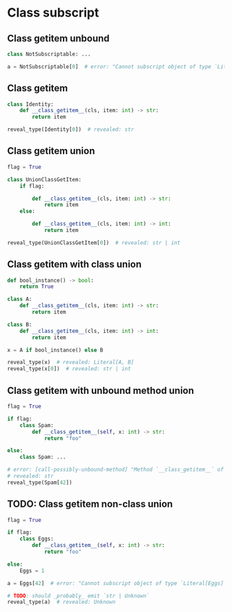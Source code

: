 # Class subscript

## Class getitem unbound

```py
class NotSubscriptable: ...

a = NotSubscriptable[0]  # error: "Cannot subscript object of type `Literal[NotSubscriptable]` with no `__class_getitem__` method"
```

## Class getitem

```py
class Identity:
    def __class_getitem__(cls, item: int) -> str:
        return item

reveal_type(Identity[0])  # revealed: str
```

## Class getitem union

```py
flag = True

class UnionClassGetItem:
    if flag:

        def __class_getitem__(cls, item: int) -> str:
            return item
    else:

        def __class_getitem__(cls, item: int) -> int:
            return item

reveal_type(UnionClassGetItem[0])  # revealed: str | int
```

## Class getitem with class union

```py
def bool_instance() -> bool:
    return True

class A:
    def __class_getitem__(cls, item: int) -> str:
        return item

class B:
    def __class_getitem__(cls, item: int) -> int:
        return item

x = A if bool_instance() else B

reveal_type(x)  # revealed: Literal[A, B]
reveal_type(x[0])  # revealed: str | int
```

## Class getitem with unbound method union

```py
flag = True

if flag:
    class Spam:
        def __class_getitem__(self, x: int) -> str:
            return "foo"

else:
    class Spam: ...

# error: [call-possibly-unbound-method] "Method `__class_getitem__` of type `Literal[Spam, Spam]` is possibly unbound"
# revealed: str
reveal_type(Spam[42])
```

## TODO: Class getitem non-class union

```py
flag = True

if flag:
    class Eggs:
        def __class_getitem__(self, x: int) -> str:
            return "foo"

else:
    Eggs = 1

a = Eggs[42]  # error: "Cannot subscript object of type `Literal[Eggs] | Literal[1]` with no `__getitem__` method"

# TODO: should _probably_ emit `str | Unknown`
reveal_type(a)  # revealed: Unknown
```
